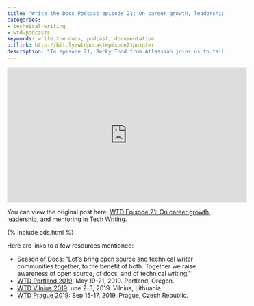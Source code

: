 ```yaml
---
title: "Write the Docs Podcast episode 21: On career growth, leadership, and mentoring in Tech Writing"
categories:
- technical-writing
- wtd-podcasts
keywords: write the docs, podcast, documentation
bitlink: http://bit.ly/wtdpocastepisode21pointer
description: "In episode 21, Becky Todd from Atlassian joins us to talk about career growth, leadership, and mentoring. How do you move up to the next level at your company? Does upleveling require a management track, or there other ways to increase your leadership and influence? We also chat about mistakes we've made, what we've learned, ways to increase our influence and visibility both inside and outside corporate walls, why we sometimes back away from persuasion efforts, the balance between autonomy and micromanagement, mentoring strategies and opportunities, and other career-related topics within technical communication. We also look at the <a href='https://developers.google.com/season-of-docs/'>Season of Docs</a> as an opportunity for getting involved in open source projects"
---
```


<iframe width="560" height="315" src="https://www.youtube.com/embed/x7CEnCICp8M" frameborder="0" allow="accelerometer; autoplay; encrypted-media; gyroscope; picture-in-picture" allowfullscreen></iframe>

You can view the original post here: [WTD Episode 21: On career growth, leadership, and mentoring in Tech Writing](https://podcast.writethedocs.org/2019/03/31/episode-21-career-growth-leadership-mentoring-technical-writing/).

{% include ads.html %}

Here are links to a few resources mentioned:

* [Season of Docs](https://developers.google.com/season-of-docs/): "Let's bring open source and technical writer communities together, to the benefit of both. Together we raise awareness of open source, of docs, and of technical writing."
* [WTD Portland 2019](http://www.writethedocs.org/conf/portland/2019/): May 19-21, 2019. Portland, Oregon.
* [WTD Vilnius 2019](http://www.writethedocs.org/conf/vilnius/2019/): une 2-3, 2019. Vilnius, Lithuania.
* [WTD Prague 2019](http://www.writethedocs.org/conf/prague/2019/): Sep 15-17, 2019. Prague, Czech Republic.
